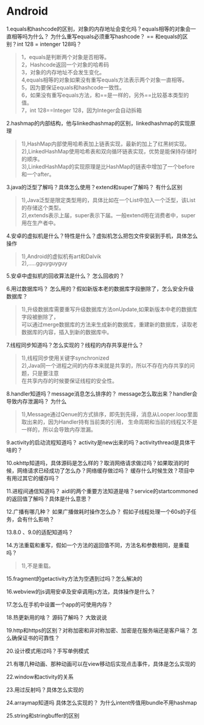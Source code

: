 # Android

1.equals和hashcode的区别，对象的内存地址会变化吗？equals相等的对象会一直相等吗为什么？
为什么重写equals必须重写hashcode？ == 和equals的区别？int 128 = intenger 128吗？
  > 1，equals是判断两个对象是否相等。
  <br>2，Hashcode返回一个对象的哈希码
  <br>3，对象的内存地址不会发生变化。
  <br>4,equals相等的对象如果没有重写equals方法表示两个对象一直相等。
  <br>5，因为要保证equals和hashcode一致性。
  <br>6，如果没有重写equals方法，和==是一样的，另外==比较基本类型的值。
  <br>7，int 128==Integer 128，因为Integer会自动拆箱
  


2.hashmap的内部结构，他与linkedhashmap的区别，linkedhashmap的实现原理
>1),HashMap内部使用哈希表加上链表实现，最新的加上了红黑树实现。
 <br>2),LinkedHashMap使用哈希表和双向循环链表实现，优势是能保持存储时的顺序。
 <br>3),LinkedHashMap的实现原理是比HashMap的链表中增加了一个before和一个after。


3.java的泛型了解吗？具体怎么使用？extend和super了解吗？ 有什么区别
>1),Java泛型是限定类型用的，具体比如在一个List中加入一个泛型，该List的存储这个类型。
 <br>2),extends表示上届，super表示下届。一般extend用在消费者中，super用在生产者中。



4.安卓的虚拟机是什么？特性是什么？虚拟机怎么把包文件安装到手机，具体怎么操作
>1),Android的虚拟机有art和Dalvik
 <br>2),.....gguyguyguy



5.安卓中虚拟机的回收算法是什么？ 怎么回收的？

6.用过数据库吗？ 怎么用的？假如新版本老的数据库字段删除了，怎么安全升级数据库？
>1),升级数据库需要重写升级数据库方法onUpdate,如果新版本中老的数据库字段被删除了，<br>
可以通过merge数据库的方法来生成新的数据库，重建新的数据库，读取老数据库的内容，插入到新的数据库中。

7.线程同步知道吗？怎么实现的？线程的内存共享是什么？
>1),线程同步使用关键字synchronized<br>
 2),Java同一个进程之间的内存本来就是共享的，所以不存在内存共享的问题，只是要注意<br>
 在共享内存的时候要保证线程的安全性。

8.handler知道吗？message消息怎么排序的？ message怎么取出来？handler会导致内存泄漏吗？ 为什么
>1),Message通过Qenue的方式排序，即先到先得，消息从Looper.loop里面取出来的，因为Handler持有当前类的引用，
生命周期和当前的线程又不是一样的，所以会导致内存泄漏。

9.activity的启动流程知道吗？ activity是new出来的吗？activitythread是具体干啥的？

10.okhttp知道吗，具体源码是怎么样的？取消网络请求做过吗？如果取消的时候，网络请求已经成功了怎么办？网络缓存做过吗？ 缓存什么时候生效？项目中有用过其它的缓存吗？

11.进程间通信知道吗？ aidl的两个重要方法知道是啥？service的startcommoned的返回值了解吗？具体是什么意思？

12.广播有哪几种？ 如果广播做耗时操作怎么办？ 假如子线程处理一个60s的子任务，会有什么影响？

13.8.0 、9.0的适配知道吗？

14.方法重载和重写，假如一个方法的返回值不同，方法名和参数相同，是重载吗？
>1),不是重载。

15.fragment的getactivity方法为空遇到过吗？怎么解决的

16.webview的js调用安卓及安卓调用js方法，具体操作是什么？

17.怎么在手机中设置一个app的可使用内存？

18.热更新用的啥？  源码了解吗？  大致说说

19.http和https的区别？对称加密和非对称加密、加密是在服务端还是客户端？ 怎么确保证书的可靠性？

20.设计模式用过吗？手写单例模式

21.有哪几种动画、那种动画可以在view移动后实现点击事件，具体是怎么实现的

22.window和activity的关系

23.用过反射吗？具体怎么实现的

24.arraymap知道吗  具体怎么实现的？ 为什么intent传值用bundle不用hashmap

25.string和stringbuffer的区别
